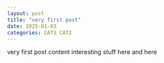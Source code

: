 ```yaml
---
layout: post
title: "very first post"
date: 2025-01-03
categories: CAT1 CAT2
---
```


very first post content interesting stuff here and here
